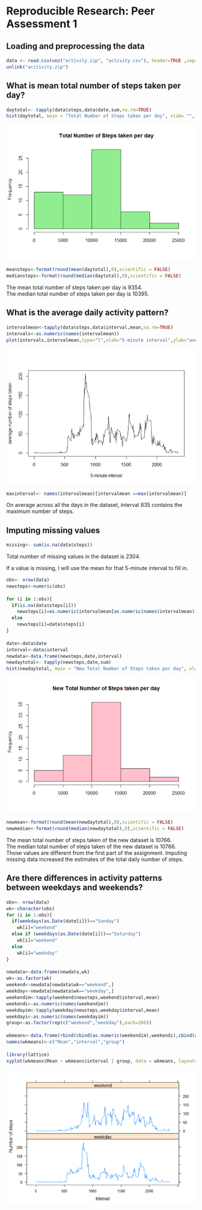 # Reproducible Research: Peer Assessment 1


## Loading and preprocessing the data

```r
data <- read.csv(unz("activity.zip", "activity.csv"), header=TRUE ,sep=",")
unlink("acitivity.zip")
```
## What is mean total number of steps taken per day?
 

```r
daytotal<- tapply(data$steps,data$date,sum,na.rm=TRUE)
hist(daytotal, main = "Total Number of Steps taken per day", xlab= "", col="lightgreen")
```

![](./PA1_template_files/figure-html/unnamed-chunk-2-1.png) 

```r
meansteps<-format(round(mean(daytotal),0),scientific = FALSE)
mediansteps<-format(round(median(daytotal),0),scientific = FALSE)
```

The mean total number of steps taken per day is 9354.  
The median total number of steps taken per day is 10395.

## What is the average daily activity pattern?

```r
intervalmean<-tapply(data$steps,data$interval,mean,na.rm=TRUE)
intervals<-as.numeric(names(intervalmean))
plot(intervals,intervalmean,type="l",xlab="5-minute interval",ylab="average number of steps taken")
```

![](./PA1_template_files/figure-html/unnamed-chunk-3-1.png) 

```r
maxinterval<- names(intervalmean)[intervalmean ==max(intervalmean)]
```

On average across all the days in the dataset, interval 835 contains the maximum number of steps.


## Imputing missing values

```r
missing<- sum(is.na(data$steps))
```
Total number of missing values in the dataset is 2304.

If a value is missing, I will use the mean for that 5-minute interval to fill in.

```r
obs<- nrow(data)
newsteps<-numeric(obs)

for (i in 1:obs){
  if(is.na(data$steps[i]))
    newsteps[i]=as.numeric(intervalmean[as.numeric(names(intervalmean))==data$interval[i]])
  else
    newsteps[i]=data$steps[i]
}

date<-data$date
interval<-data$interval
newdata<-data.frame(newsteps,date,interval)
newdaytotal<- tapply(newsteps,date,sum)
hist(newdaytotal, main = "New Total Number of Steps taken per day", xlab= "", col="pink")
```

![](./PA1_template_files/figure-html/unnamed-chunk-5-1.png) 

```r
newmean<-format(round(mean(newdaytotal),0),scientific = FALSE)
newmedian<-format(round(median(newdaytotal),0),scientific = FALSE)
```
The mean total number of steps taken of the new dataset is 10766.  
The median total number of steps taken of the new dataset is 10766.   
Those values are different from the first part of the assignment. Imputing missing data increased the estimates of the total daily number of steps.


## Are there differences in activity patterns between weekdays and weekends?

```r
obs<- nrow(data)
wk<-character(obs)
for (i in 1:obs){
  if(weekdays(as.Date(date[i]))=="Sunday")
    wk[i]="weekend"
  else if (weekdays(as.Date(date[i]))=="Saturday")
    wk[i]="weekend"
  else
    wk[i]="weekday"
}

newdata<-data.frame(newdata,wk)
wk<-as.factor(wk)
weekend<-newdata[newdata$wk=="weekend",]
weekday<-newdata[newdata$wk=="weekday",]
weekendim<-tapply(weekend$newsteps,weekend$interval,mean)
weekendi<-as.numeric(names(weekendim))
weekdayim<-tapply(weekday$newsteps,weekday$interval,mean)
weekdayi<-as.numeric(names(weekdayim))
group<-as.factor(rep(c("weekend","weekday"),each=288))

wkmeans<-data.frame(rbind(cbind(as.numeric(weekendim),weekendi),cbind(as.numeric(weekdayim),weekdayi)),group)
names(wkmeans)<-c("Mean","interval","group")

library(lattice)
xyplot(wkmeans$Mean ~ wkmeans$interval | group, data = wkmeans, layout= c(1,2),type="l",xlab="Interval",ylab="Number of steps")
```

![](./PA1_template_files/figure-html/unnamed-chunk-6-1.png) 
